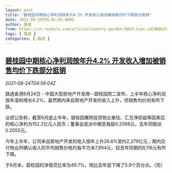 ```yaml
---
layout: post
title: "碧桂园中期核心净利润按年升4.2% 开发收入增加被销售均价下跌部分抵销"
date: 2021-08-24T05:01:03.000Z
author: 路透
from: https://cn.reuters.com/article/country-garden-0824-tues-idCNKBS2FP08V
tags: [ 路透 ]
categories: [ 路透 ]
---
```

<!--1629781263000-->
[碧桂园中期核心净利润按年升4.2% 开发收入增加被销售均价下跌部分抵销](https://cn.reuters.com/article/country-garden-0824-tues-idCNKBS2FP08V)
------

<div>
<div><i>2021-08-24T04:56:04Z</i></div><p>路透香港8月24日 - 中国大型房地产开发商--碧桂园周二宣布，上半年核心净利润按年温和增长4.2%，虽然期内来自房地产开发的收入上升，但销售均价则有所下跌。</p><p>业绩公告称，截至6月底止半年，碧桂园撇除投资物业重估、汇兑净损益等因素后的核心净利为152.2亿元人民币；董事会宣派中期息每股0.2098元，去年同期派0.2055元。</p><p>今年上半年，公司来自房地产开发的收入按年上升26.6%至约2,279亿元；期内交付物业所确认收入的平均销售价格约每平方米7,994元，较去年同期的8,116元有所下降。</p><p>于6月末，碧桂园的净借贷比率为49.7%，相比去年底下降了5.9个百分点。（完）</p>
</div>
